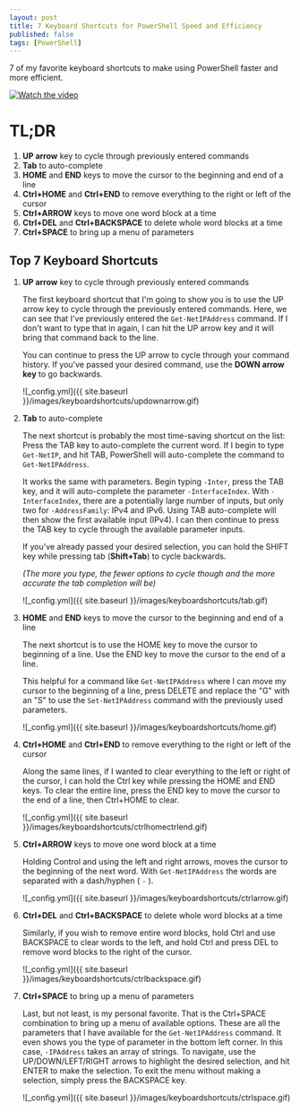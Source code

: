 ```yaml
---
layout: post
title: 7 Keyboard Shortcuts for PowerShell Speed and Efficiency
published: false
tags: [PowerShell]
---
```


7 of my favorite keyboard shortcuts to make using PowerShell faster and more efficient.

[![Watch the video](https://img.youtube.com/vi/cenJHwdz3Mk/hqdefault.jpg)](https://youtu.be/cenJHwdz3Mk)

# TL;DR

1. **UP arrow** key to cycle through previously entered commands
2. **Tab** to auto-complete
3. **HOME** and **END** keys to move the cursor to the beginning and end of a line
4. **Ctrl+HOME** and **Ctrl+END** to remove everything to the right or left of the cursor
5. **Ctrl+ARROW** keys to move one word block at a time
6. **Ctrl+DEL** and **Ctrl+BACKSPACE** to delete whole word blocks at a time
7. **Ctrl+SPACE** to bring up a menu of parameters

## Top 7 Keyboard Shortcuts

1. **UP arrow** key to cycle through previously entered commands

   The first keyboard shortcut that I'm going to show you is to use the UP arrow key to cycle through the previously entered commands. Here, we can see that I've previously entered the `Get-NetIPAddress` command. If I don't want to type that in again, I can hit the UP arrow key and it will bring that command back to the line.

   You can continue to press the UP arrow to cycle through your command history. If you've passed your desired command, use the **DOWN arrow key** to go backwards.

   ![_config.yml]({{ site.baseurl }}/images/keyboardshortcuts/updownarrow.gif)

2. **Tab** to auto-complete

   The next shortcut is probably the most time-saving shortcut on the list: Press the TAB key to auto-complete the current word. If I begin to type `Get-NetIP`, and hit TAB, PowerShell will auto-complete the command to `Get-NetIPAddress`.

   It works the same with parameters. Begin typing `-Inter`, press the TAB key, and it will auto-complete the parameter `-InterfaceIndex`. With `-InterfaceIndex`, there are a potentially large number of inputs, but only two for `-AddressFamily`: IPv4 and IPv6. Using TAB auto-complete will then show the first available input (IPv4). I can then continue to press the TAB key to cycle through the available parameter inputs.

   If you've already passed your desired selection, you can hold the SHIFT key while pressing tab (**Shift+Tab**) to cycle backwards.

   *(The more you type, the fewer options to cycle though and the more accurate the tab completion will be)*

   ![_config.yml]({{ site.baseurl }}/images/keyboardshortcuts/tab.gif)

3. **HOME** and **END** keys to move the cursor to the beginning and end of a line

   The next shortcut is to use the HOME key to move the cursor to beginning of a line.
   Use the END key to move the cursor to the end of a line.

   This helpful for a command like `Get-NetIPAddress` where I can move my cursor to the beginning of a line, press DELETE and replace the "G" with an "S" to use the `Set-NetIPAddress` command with the previously used parameters.

   ![_config.yml]({{ site.baseurl }}/images/keyboardshortcuts/home.gif)

4. **Ctrl+HOME** and **Ctrl+END** to remove everything to the right or left of the cursor

   Along the same lines, if I wanted to clear everything to the left or right of the cursor, I can hold the Ctrl key while pressing the HOME and END keys.
   To clear the entire line, press the END key to move the cursor to the end of a line, then Ctrl+HOME to clear.

    ![_config.yml]({{ site.baseurl }}/images/keyboardshortcuts/ctrlhomectrlend.gif)

5. **Ctrl+ARROW** keys to move one word block at a time

   Holding Control and using the left and right arrows, moves the cursor to the beginning of the next word.
   With `Get-NetIPAddress` the words are separated with a dash/hyphen ( `-` ).

   ![_config.yml]({{ site.baseurl }}/images/keyboardshortcuts/ctrlarrow.gif)

6. **Ctrl+DEL** and **Ctrl+BACKSPACE** to delete whole word blocks at a time

   Similarly, if you wish to remove entire word blocks, hold Ctrl and use BACKSPACE to clear words to the left, and hold Ctrl and press DEL to remove word blocks to the right of the cursor.

   ![_config.yml]({{ site.baseurl }}/images/keyboardshortcuts/ctrlbackspace.gif)

7. **Ctrl+SPACE** to bring up a menu of parameters

   Last, but not least, is my personal favorite. That is the Ctrl+SPACE combination to bring up a menu of available options. These are all the parameters that I have available for the `Get-NetIPAddress` command. It even shows you the type of parameter in the bottom left corner. In this case, `-IPAddress` takes an array of strings. To navigate, use the UP/DOWN/LEFT/RIGHT arrows to highlight the desired selection, and hit ENTER to make the selection. To exit the menu without making a selection, simply press the BACKSPACE key.

   ![_config.yml]({{ site.baseurl }}/images/keyboardshortcuts/ctrlspace.gif)
